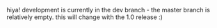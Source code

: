 hiya! development is currently in the dev branch - the master branch is relatively empty. this will change with the 1.0 release :)
